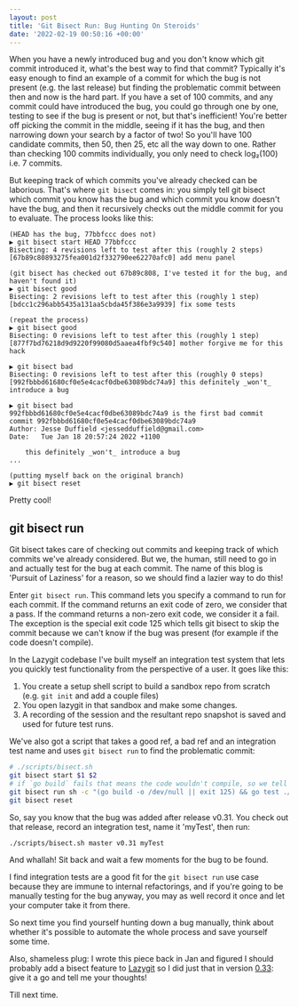 ```yaml
---
layout: post
title: 'Git Bisect Run: Bug Hunting On Steroids'
date: '2022-02-19 00:50:16 +00:00'
---
```


When you have a newly introduced bug and you don't know which git commit introduced it, what's the best way to find that commit? Typically it's easy enough to find an example of a commit for which the bug is not present (e.g. the last release) but finding the problematic commit between then and now is the hard part. If you have a set of 100 commits, and any commit could have introduced the bug, you could go through one by one, testing to see if the bug is present or not, but that's inefficient! You're better off picking the commit in the middle, seeing if it has the bug, and then narrowing down your search by a factor of two! So you'll have 100 candidate commits, then 50, then 25, etc all the way down to one. Rather than checking 100 commits individually, you only need to check log₂(100) i.e. 7 commits.

But keeping track of which commits you've already checked can be laborious. That's where `git bisect` comes in: you simply tell git bisect which commit you know has the bug and which commit you know doesn't have the bug, and then it recursively checks out the middle commit for you to evaluate. The process looks like this:

```
(HEAD has the bug, 77bbfccc does not)
▶ git bisect start HEAD 77bbfccc
Bisecting: 4 revisions left to test after this (roughly 2 steps)
[67b89c80893275fea001d2f332790ee62270afc0] add menu panel

(git bisect has checked out 67b89c808, I've tested it for the bug, and haven't found it)
▶ git bisect good
Bisecting: 2 revisions left to test after this (roughly 1 step)
[bdcc1c296abb5435a131aa5cbda45f386e3a9939] fix some tests

(repeat the process)
▶ git bisect good
Bisecting: 0 revisions left to test after this (roughly 1 step)
[877f7bd76218d9d9220f99080d5aaea4fbf9c540] mother forgive me for this hack

▶ git bisect bad
Bisecting: 0 revisions left to test after this (roughly 0 steps)
[992fbbbd61680cf0e5e4cacf0dbe63089bdc74a9] this definitely _won't_ introduce a bug

▶ git bisect bad
992fbbbd61680cf0e5e4cacf0dbe63089bdc74a9 is the first bad commit
commit 992fbbbd61680cf0e5e4cacf0dbe63089bdc74a9
Author: Jesse Duffield <jessedduffield@gmail.com>
Date:   Tue Jan 18 20:57:24 2022 +1100

    this definitely _won't_ introduce a bug
...

(putting myself back on the original branch)
▶ git bisect reset
```

Pretty cool!

## git bisect run

Git bisect takes care of checking out commits and keeping track of which commits we've already considered. But we, the human, still need to go in and actually test for the bug at each commit. The name of this blog is 'Pursuit of Laziness' for a reason, so we should find a lazier way to do this!

Enter `git bisect run`. This command lets you specify a command to run for each commit. If the command returns an exit code of zero, we consider that a pass. If the command returns a non-zero exit code, we consider it a fail. The exception is the special exit code 125 which tells git bisect to skip the commit because we can't know if the bug was present (for example if the code doesn't compile).

In the Lazygit codebase I've built myself an integration test system that lets you quickly test functionality from the perspective of a user. It goes like this:

1. You create a setup shell script to build a sandbox repo from scratch (e.g. `git init` and add a couple files)
2. You open lazygit in that sandbox and make some changes.
3. A recording of the session and the resultant repo snapshot is saved and used for future test runs.

We've also got a script that takes a good ref, a bad ref and an integration test name and uses `git bisect run` to find the problematic commit:

```sh
# ./scripts/bisect.sh
git bisect start $1 $2
# if `go build` fails that means the code wouldn't compile, so we tell git bisect we can't know whether it had the bug.
git bisect run sh -c "(go build -o /dev/null || exit 125) && go test ./pkg/gui -run /$3"
git bisect reset
```

So, say you know that the bug was added after release v0.31. You check out that release, record an integration test, name it 'myTest', then run:

```sh
./scripts/bisect.sh master v0.31 myTest
```

And whallah! Sit back and wait a few moments for the bug to be found.

I find integration tests are a good fit for the `git bisect run` use case because they are immune to internal refactorings, and if you're going to be manually testing for the bug anyway, you may as well record it once and let your computer take it from there.

So next time you find yourself hunting down a bug manually, think about whether it's possible to automate the whole process and save yourself some time.

Also, shameless plug: I wrote this piece back in Jan and figured I should probably add a bisect feature to [Lazygit](https://github.com/jesseduffield/lazygit) so I did just that in version [0.33](https://github.com/jesseduffield/lazygit/releases/tag/v0.33): give it a go and tell me your thoughts!

Till next time.
